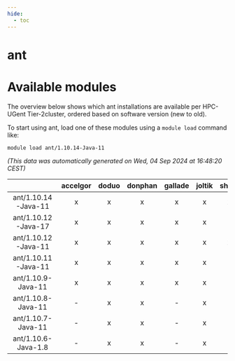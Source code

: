 ```yaml
---
hide:
  - toc
---
```


ant
===

# Available modules


The overview below shows which ant installations are available per HPC-UGent Tier-2cluster, ordered based on software version (new to old).

To start using ant, load one of these modules using a `module load` command like:

```shell
module load ant/1.10.14-Java-11
```

*(This data was automatically generated on Wed, 04 Sep 2024 at 16:48:20 CEST)*  

| |accelgor|doduo|donphan|gallade|joltik|shinx|skitty|
| :---: | :---: | :---: | :---: | :---: | :---: | :---: | :---: |
|ant/1.10.14-Java-11|x|x|x|x|x|x|x|
|ant/1.10.12-Java-17|x|x|x|x|x|-|x|
|ant/1.10.12-Java-11|x|x|x|x|x|x|x|
|ant/1.10.11-Java-11|x|x|x|x|x|-|x|
|ant/1.10.9-Java-11|x|x|x|x|x|-|x|
|ant/1.10.8-Java-11|-|x|x|-|x|-|x|
|ant/1.10.7-Java-11|-|x|x|-|x|-|x|
|ant/1.10.6-Java-1.8|-|x|x|-|x|-|x|
